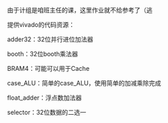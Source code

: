 由于计组是咱班主任的课，这里作业就不给参考了（逃

提供vivado的代码资源：

adder32：32位并行进位加法器

booth：32位booth乘法器

BRAM4：可能可以用于Cache

case_ALU：简单的case_ALU，使用简单的加减乘除完成

float_adder：浮点数加法器

selector：32位数据的二选一



